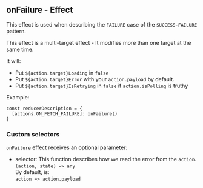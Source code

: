 ## onFailure - Effect

This effect is used when describing the `FAILURE` case of the `SUCCESS-FAILURE` pattern.

This effect is a multi-target effect - It modifies more than one target at the same time.

It will:  
  * Put `${action.target}Loading` in `false`  
  * Put `${action.target}Error` with your `action.payload` by default.  
  * Put `${action.target}IsRetrying` in `false` if `action.isPolling` is truthy

Example:
```
const reducerDescription = {
  [actions.ON_FETCH_FAILURE]: onFailure()
}
```

### Custom selectors  
`onFailure` effect receives an optional parameter:  
  * selector: This function describes how we read the error from the `action`.  
  `(action, state) => any`  
  By default, is:  
  `action => action.payload`  

